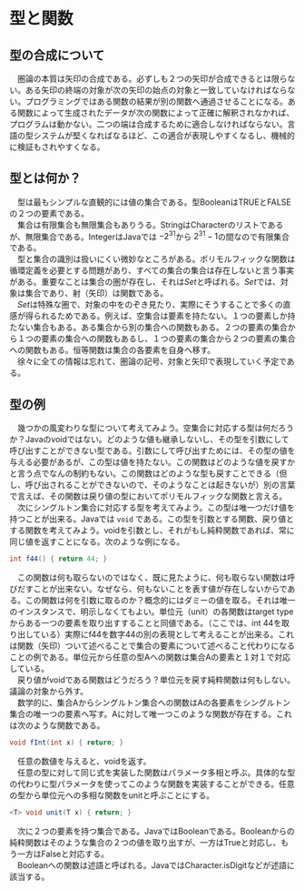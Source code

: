 # 型と関数

## 型の合成について
　圏論の本質は矢印の合成である。必ずしも２つの矢印が合成できるとは限らない。ある矢印の終端の対象が次の矢印の始点の対象と一致していなければならない。プログラミングではある関数の結果が別の関数へ通過させることになる。ある関数によって生成されたデータが次の関数によって正確に解釈されなかれば、プログラムは動かない。二つの端は合成するために適合しなければならない。言語の型システムが堅くなればなるほど、この適合が表現しやすくなるし、機械的に検証もされやすくなる。

## 型とは何か？
　型は最もシンプルな直観的には値の集合である。型BooleanはTRUEとFALSEの２つの要素である。  
　集合は有限集合も無限集合もありうる。StringはCharacterのリストであるが、無限集合である。IntegerはJavaでは $-2^{31}$から $2^{31}-1$の間なので有限集合である。  
　型と集合の識別は扱いにくい微妙なところがある。ポリモルフィックな関数は循環定義を必要とする問題があり、すべての集合の集合は存在しないと言う事実がある。重要なことは集合の圏が存在し、それは$Set$と呼ばれる。$Set$では、対象は集合であり、射（矢印）は関数である。  
　$Set$は特殊な圏で、対象の中をのぞき見たり、実際にそうすることで多くの直感が得られるためである。例えば、空集合は要素を持たない。１つの要素しか持たない集合もある。ある集合から別の集合への関数もある。２つの要素の集合から１つの要素の集合への関数もあるし、１つの要素の集合から２つの要素の集合への関数もある。恒等関数は集合の各要素を自身へ移す。  
　徐々に全ての情報は忘れて、圏論の記号、対象と矢印で表現していく予定である。

## 型の例
　幾つかの風変わりな型について考えてみよう。空集合に対応する型は何だろうか？Javaのvoidではない。どのような値も継承しないし、その型を引数にして呼び出すことができない型である。引数にして呼び出すためには、その型の値を与える必要があるが、この型は値を持たない。この関数はどのような値を戻すかと言う点でなんの制約もない。この関数はどのような型も戻すことできる（但し、呼び出されることができないので、そのようなことは起きないが）別の言葉で言えば、その関数は戻り値の型においてポリモルフィックな関数と言える。  
　次にシングルトン集合に対応する型を考えてみよう。この型は唯一つだけ値を持つことが出来る。Javaでは `void` である。この型を引数とする関数、戻り値とする関数を考えてみよう。voidを引数とし、それがもし純粋関数であれば、常に同じ値を返すことになる。次のような例になる。  
```java
int f44() { return 44; }
```
　この関数は何も取らないのではなく、既に見たように、何も取らない関数は呼びだすことが出来ない。なぜなら、何もないことを表す値が存在しないからである。この関数は何を引数に取るのか？概念的にはダミーの値を取る。それは唯一のインスタンスで、明示しなくてもよい。単位元（unit）の各関数はtarget typeからある一つの要素を取り出すすることと同値である。（ここでは、int 44を取り出している）実際にf44を数字44の別の表現として考えることが出来る。これは関数（矢印）ついて述べることで集合の要素について述べること代わりになることの例である。単位元から任意の型Aへの関数は集合Aの要素と１対１で対応している。  
　戻り値がvoidである関数はどうだろう？単位元を戻す純粋関数は何もしない。議論の対象から外す。  
　数学的に、集合Aからシングルトン集合への関数はAの各要素をシングルトン集合の唯一つの要素へ写す。Aに対して唯一つこのような関数が存在する。これは次のような関数である。  
```java
void fInt(int x) { return; }
```
　任意の数値を与えると、voidを返す。  
　任意の型に対して同じ式を実装した関数はパラメータ多相と呼ぶ。具体的な型の代わりに型パラメータを使ってこのような関数を実装することができる。任意の型から単位元への多相な関数をunitと呼ぶことにする。  
```java
<T> void unit(T x) { return; }
```
　次に２つの要素を持つ集合である。JavaではBooleanである。Booleanからの純粋関数はそのような集合の２つの値を取り出すが、一方はTrueと対応し、もう一方はFalseと対応する。  
　Booleanへの関数は述語と呼ばれる。JavaではCharacter.isDigitなどが述語に該当する。
